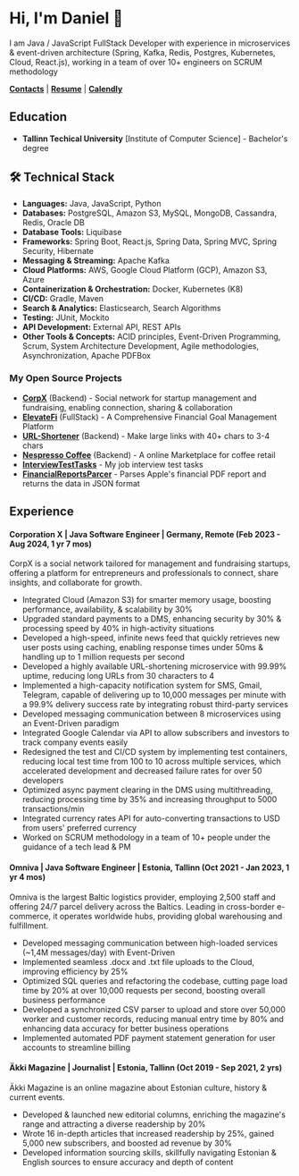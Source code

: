 # Hi, I'm Daniel 👋

I am Java / JavaScript FullStack Developer with experience in microservices & event-driven architecture (Spring, Kafka, Redis, Postgres, Kubernetes, Cloud, React.js), working in a team of over 10+ engineers on SCRUM methodology

[**Contacts**](https://linktr.ee/ethiqque) |
[**Resume**](https://docs.google.com/document/d/1OwpGlnEnWOXEXOBzFzFKwQuzIVzCsdbK0R6Sg8CVvgI/edit) |
[**Calendly**](https://calendly.com/danielpyld-work/30min) 

## Education
* **Tallinn Techical University** [Institute of Computer Science] - Bachelor's degree

## 🛠 Technical Stack

* **Languages:** Java, JavaScript, Python
* **Databases:** PostgreSQL, Amazon S3, MySQL, MongoDB, Cassandra, Redis, Oracle DB
* **Database Tools:** Liquibase
* **Frameworks:** Spring Boot, React.js, Spring Data, Spring MVC, Spring Security, Hibernate
* **Messaging & Streaming:** Apache Kafka
* **Cloud Platforms:** AWS, Google Cloud Platform (GCP), Amazon S3, Azure
* **Containerization & Orchestration:** Docker, Kubernetes (K8)
* **CI/CD:** Gradle, Maven
* **Search & Analytics:** Elasticsearch, Search Algorithms
* **Testing:** JUnit, Mockito
* **API Development:** External API, REST APIs
* **Other Tools & Concepts:** ACID principles, Event-Driven Programming, Scrum, System Architecture Development, Agile methodologies, Asynchronization, Apache PDFBox
### My Open Source Projects
* [**CorpX**](https://github.com/Ethiqque/CorporationX/tree/main) (Backend) - Social network for startup management and fundraising, enabling connection, sharing & collaboration
* [**ElevateFi**](https://github.com/Ethiqque/ElevateFi) (FullStack) - A Comprehensive Financial Goal Management Platform 
* [**URL-Shortener**](https://github.com/Ethiqque/URL-SHORTENER) (Backend) - Make large links with 40+ chars to 3-4 chars 
* [**Nespresso Coffee**](https://github.com/Ethiqque/Nespresso-Coffee) (Backend) - A online Marketplace for coffee retail
* [**InterviewTestTasks**](https://github.com/Ethiqque/InterviewTestTasks) - My job interview test tasks
* [**FinancialReportsParcer**](https://github.com/Ethiqque/FinancialReportsParcer) - Parses Apple's financial PDF report and returns the data in JSON format

## Experience

#### Corporation X  | Java Software Engineer | Germany, Remote  (Feb 2023  - Aug 2024, 1 yr 7 mos)
CorpX is a social network tailored for management and fundraising startups, offering a platform for entrepreneurs and professionals to connect, share insights, and collaborate for growth.
- Integrated Cloud (Amazon S3) for smarter memory usage, boosting performance, availability, & scalability by 30%
- Upgraded standard payments to a DMS, enhancing security by 30% & processing speed by 40% in high-activity situations
- Developed a high-speed, infinite news feed that quickly retrieves new user posts using caching, enabling response times under 50ms & handling up to 1 million requests per second 
- Developed a highly available URL-shortening microservice with 99.99% uptime, reducing long URLs from 30 characters to 4
- Implemented a high-capacity notification system for SMS, Gmail, Telegram, capable of delivering up to 10,000 messages per minute with a 99.9% delivery success rate by integrating robust third-party services
- Developed messaging communication between 8 microservices using an Event-Driven paradigm 
- Integrated Google Calendar via API to allow subscribers and investors to track company events easily
- Redesigned the test and CI/CD system by implementing test containers, reducing local test time from 100 to 10 across multiple services, which accelerated development and decreased failure rates for over 50 developers
- Optimized async payment clearing in the DMS using multithreading, reducing processing time by 35% and increasing throughput to 5000 transactions/min
- Integrated currency rates API for auto-converting transactions to USD from users' preferred currency
- Worked on SCRUM methodology in a team of 10+ people under the guidance of a tech lead & PM

#### Omniva |  Java Software Engineer | Estonia, Tallinn (Oct 2021 - Jan 2023, 1 yr 4 mos)
Omniva is the largest Baltic logistics provider, employing 2,500 staff and offering 24/7 parcel delivery across the Baltics. Leading in cross-border e-commerce, it operates worldwide hubs, providing global warehousing and fulfillment.
- Developed messaging communication between high-loaded services (~1,4M messages/day) with Event-Driven 
- Implemented seamless .docx and .txt file uploads to the Cloud, improving efficiency by 25%
- Optimized SQL queries and refactoring the codebase, cutting page load time by 20% at over 10,000 requests per second, boosting overall business performance
- Developed a synchronized CSV parser to upload and store over 50,000 worker and customer records, reducing manual entry time by 80% and enhancing data accuracy for better business operations
- Implemented automated PDF payment statement generation for user accounts to streamline billing 

#### Äkki Magazine | Journalist | Estonia, Tallinn (Oct 2019 - Sep 2021, 2 yrs)
Äkki Magazine is an online magazine about Estonian culture, history & current events.

- Developed & launched new editorial columns, enriching the magazine's range and attracting a diverse readership by 20%
- Wrote 16 in-depth articles that increased readership by 25%, gained 5,000 new subscribers, and boosted ad revenue by 30%
- Developed information sourcing skills, skillfully navigating Estonian & English sources to ensure accuracy and depth of content



